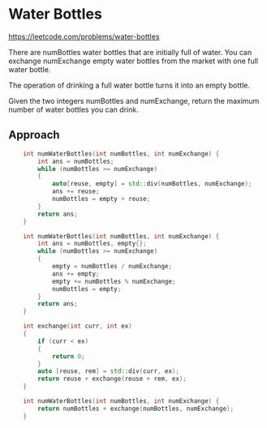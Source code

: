 # Water Bottles
https://leetcode.com/problems/water-bottles

There are numBottles water bottles that are initially full of water. You can exchange numExchange empty water bottles from the market with one full water bottle.

The operation of drinking a full water bottle turns it into an empty bottle.

Given the two integers numBottles and numExchange, return the maximum number of water bottles you can drink.

## Approach 

``` C++
    int numWaterBottles(int numBottles, int numExchange) {
        int ans = numBottles;
        while (numBottles >= numExchange)
        {
            auto[reuse, empty] = std::div(numBottles, numExchange);
            ans += reuse;
            numBottles = empty + reuse;
        }
        return ans;
    }
```

``` C++
    int numWaterBottles(int numBottles, int numExchange) {
        int ans = numBottles, empty{};
        while (numBottles >= numExchange)
        {
            empty = numBottles / numExchange;
            ans += empty;
            empty += numBottles % numExchange;
            numBottles = empty;
        }
        return ans;
    }
```

``` C++
    int exchange(int curr, int ex)
    {
        if (curr < ex)
        {
            return 0;
        }
        auto [reuse, rem] = std::div(curr, ex);
        return reuse + exchange(reuse + rem, ex);
    }

    int numWaterBottles(int numBottles, int numExchange) {
        return numBottles + exchange(numBottles, numExchange);
    }
```